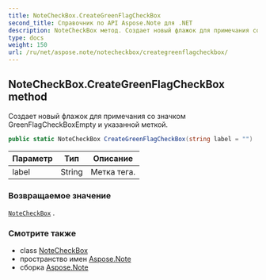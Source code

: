 ```yaml
---
title: NoteCheckBox.CreateGreenFlagCheckBox
second_title: Справочник по API Aspose.Note для .NET
description: NoteCheckBox метод. Создает новый флажок для примечания со значком GreenFlagCheckBoxEmpty и указанной меткой.
type: docs
weight: 150
url: /ru/net/aspose.note/notecheckbox/creategreenflagcheckbox/
---
```

## NoteCheckBox.CreateGreenFlagCheckBox method

Создает новый флажок для примечания со значком GreenFlagCheckBoxEmpty и указанной меткой.

```csharp
public static NoteCheckBox CreateGreenFlagCheckBox(string label = "")
```

| Параметр | Тип | Описание |
| --- | --- | --- |
| label | String | Метка тега. |

### Возвращаемое значение

[`NoteCheckBox`](../) .

### Смотрите также

* class [NoteCheckBox](../)
* пространство имен [Aspose.Note](../../notecheckbox/)
* сборка [Aspose.Note](../../../)


